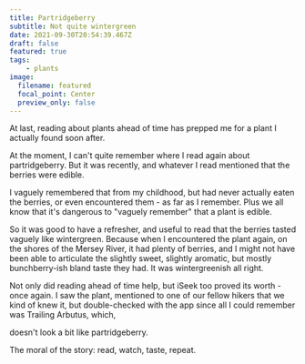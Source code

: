 ```yaml
---
title: Partridgeberry
subtitle: Not quite wintergreen
date: 2021-09-30T20:54:39.467Z
draft: false
featured: true
tags:
    - plants
image:
  filename: featured
  focal_point: Center
  preview_only: false
---
```

At last, reading about plants ahead of time has prepped me for a plant I actually found soon after.

At the moment, I can't quite remember where I read again about partridgeberry. But it was recently, and whatever I read mentioned that the berries were edible.

I vaguely remembered that from my childhood, but had never actually eaten the berries, or even encountered them - as far as I remember. Plus we all know that it's dangerous to "vaguely remember" that a plant is edible.

So it was good to have a refresher, and useful to read that the berries tasted vaguely like wintergreen. Because when I encountered the plant again, on the shores of the Mersey River, it had plenty of berries, and I might not have been able to articulate the slightly sweet, slightly aromatic, but mostly bunchberry-ish bland taste they had. It was wintergreenish all right.

Not only did reading ahead of time help, but iSeek too proved its worth - once again. I saw the plant, mentioned to one of our fellow hikers that we kind of knew it, but double-checked with the app since all I could remember was Trailing Arbutus, which,

[now that I look at it]: https://en.wikipedia.org/wiki/Epigaea_repens	","

doesn't look a bit like partridgeberry.

The moral of the story: read, watch, taste, repeat.
